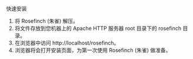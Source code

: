 快速安装
 1. 将 Rosefinch (朱雀) 解压。
 2. 将文件存放到您机器上的 Apache HTTP 服务器 root 目录下的 rosefinch 目录。
 3. 在浏览器中访问 http://localhost/rosefinch。
 4. 浏览器将会打开安装页面，为第一次使用 Rosefinch (朱雀) 做准备。

